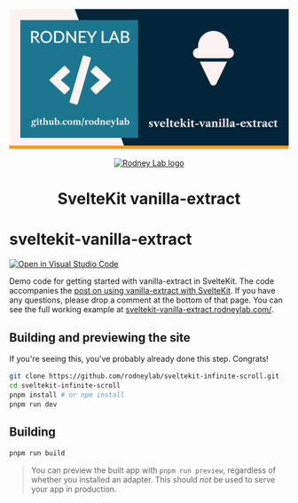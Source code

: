 <img src="./images/rodneylab-github-sveltekit-vanilla-extract.png" alt="Rodney Lab sveltekit-vanilla-extract Github banner">

<p align="center">
  <a aria-label="Open Rodney Lab site" href="https://rodneylab.com" rel="nofollow noopener noreferrer">
    <img alt="Rodney Lab logo" src="https://rodneylab.com/assets/icon.png" width="60" />
  </a>
</p>
<h1 align="center">
  SvelteKit vanilla-extract
</h1>

# sveltekit-vanilla-extract

[![Open in Visual Studio Code](https://open.vscode.dev/badges/open-in-vscode.svg)](https://open.vscode.dev/rodneylab/sveltekit-vanilla-extract)

Demo code for getting started with vanilla-extract in SvelteKit. The code accompanies the <a aria-label="Open Rodney Lab blog post on using vanilla extract with Svelte Kit" href="https://rodneylab.com/using-vanilla-extract-sveltekit/">post on using vanilla-extract with SvelteKit</a>. If you have any questions, please drop a comment at the bottom of that page.  You can see the full working example at <a aria-label="Open Svelte Kit vanilla-extract demo site" href="https://sveltekit-vanilla-extract.rodneylab.com/">sveltekit-vanilla-extract.rodneylab.com/</a>.

## Building and previewing the site

If you're seeing this, you've probably already done this step. Congrats!

```bash
git clone https://github.com/rodneylab/sveltekit-infinite-scroll.git
cd sveltekit-infinite-scroll
pnpm install # or npm install
pnpm run dev
```

## Building

```bash
pnpm run build
```

> You can preview the built app with `pnpm run preview`, regardless of whether you installed an adapter. This should _not_ be used to serve your app in production.

